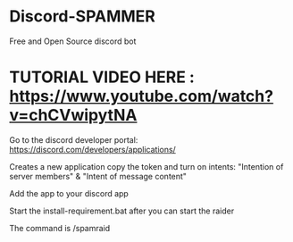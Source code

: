 # Discord-SPAMMER
Free and Open Source discord bot

# TUTORIAL VIDEO HERE : https://www.youtube.com/watch?v=chCVwipytNA

Go to the discord developer portal: https://discord.com/developers/applications/

Creates a new application copy the token and turn on intents: 
"Intention of server members" & 
"Intent of message content"

Add the app to your discord app 

Start the install-requirement.bat after you can start the raider

The command is /spamraid 


